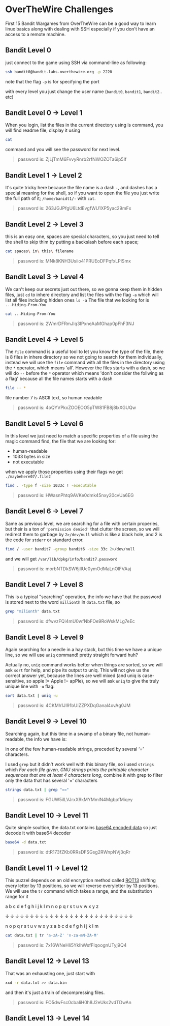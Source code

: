 # OverTheWire Challenges

First 15 Bandit Wargames from OverTheWire can be a good way to learn linux basics along with dealing with SSH especially if you don't have an access to a remote machine.

## Bandit Level 0

just connect to the game using SSH via command-line as following:

```bash
ssh bandit0@bandit.labs.overthewire.org -p 2220
```

note that the flag `-p` is for specifying the port

with every level you just change the user name (`bandit0`, `bandit1`, `bandit2`.. etc)

## Bandit Level 0 → Level 1

When you login, list the files in the current directory using ls command, you will find readme file, display it using

```bash
cat
```

command and you will see the password for next level.

> password is: ZjLjTmM6FvvyRnrb2rfNWOZOTa6ip5If

## Bandit Level 1 → Level 2

It's quite tricky here because the file name is a dash `-`, and dashes has a special meaning for the shell, so if you want to open the file you just write the full path of it; `/home/banidt1/-` with `cat`.
> password is: 263JGJPfgU6LtdEvgfWU1XP5yac29mFx

## Bandit Level 2 → Level 3

this is an easy one, spaces are special characters, so you just need to tell the shell to skip thim by putting a backslash before each space; 

```bash
cat spaces\ in\ this\ filename
```

> password is: MNk8KNH3Usiio41PRUEoDFPqfxLPlSmx

## Bandit Level 3 → Level 4

We can't keep our secrets just out there, so we gonna keep them in hidden files, just `cd` to inhere directory and list the files with the flag `-a` which will list all files including hidden ones
`ls -a`
The file that we looking for is `...Hiding-From-You` 

```bash
cat ...Hiding-From-You
```

> password is: 2WmrDFRmJIq3IPxneAaMGhap0pFhF3NJ

## Bandit Level 4 → Level 5

The `file` command is a useful tool to let you know the type of the file, there is 8 files in inhere directory so we not going to search for them individually, instead we will use the `file` command with all the files in the directory using the `*` operator, which means 'all'. However the files starts with a dash, so we will do `--` before the `*` operator which means 'don't consider the follwing as a flag' because all the file names starts with a dash

```bash
file -- *
```

file number 7 is ASCII text, so human readable

> password is: 4oQYVPkxZOOEOO5pTW81FB8j8lxXGUQw

## Bandit Level 5 → Level 6

In this level we just need to match a specific properties of a file using the magic command find, the file that we are looking for:

- human-readable
- 1033 bytes in size
- not executable

when we apply those properties using their flags we get `./maybehere07/.file2`

```bash
find . -type f -size 1033c ! -executable
```

> password is: HWasnPhtq9AVKe0dmk45nxy20cvUa6EG

## Bandit Level 6 → Level 7

Same as previous level, we are searching for a file with certain properies, but their is a ton of `'permission denied'` that clutter the screen, so we will redirect them to garbage by `2>/dev/null` which is like a black hole, and 2 is the code for `stderr` or standard error.

```bash
find / -user bandit7 -group bandit6 -size 33c 2>/dev/null
```

and we will get `/var/lib/dpkg/info/bandit7.password`

> password is: morbNTDkSW6jIlUc0ymOdMaLnOlFVAaj

## Bandit Level 7 → Level 8

This is a typical "searching" operation, the info we have that the password is stored next to the word `millionth` in `data.txt` file, so

```bash
grep "milionth" data.txt
```

> password is: dfwvzFQi4mU0wfNbFOe9RoWskMLg7eEc

## Bandit Level 8 → Level 9

Again searching for a needle in a hay stack, but this time we have a unique line, so we will use `uniq` command! pretty straight forward huh?

Actually no, `uniq` command works better when things are sorted, so we will ask `sort` for help, and pipe its output to uniq. This will not give us the correct answer yet, because the lines are well mixed (and uniq is case-sensitive, so apple != Apple != apPle), so we will ask `uniq` to give the truly unique line with `-u` flag:

```bash
sort data.txt | uniq -u
```

> password is: 4CKMh1JI91bUIZZPXDqGanal4xvAg0JM

## Bandit Level 9 → Level 10

Searching again, but this time in a swamp of a binary file, not human-readable, the info we have is:

in one of the few human-readable strings, preceded by several ‘=’ characters.

I used `grep` but it didn't work well with this binary file, so i used `strings` which *For each file given, GNU strings prints the printable character sequences that are at least 4 characters long*, combine it with grep to filter only the data that has several '=' characters

```bash
strings data.txt | grep "=="
```

> password is: FGUW5ilLVJrxX9kMYMmlN4MgbpfMiqey

## Bandit Level 10 → Level 11

Quite simple soultion, the data.txt contains [base64 encoded data](https://www.freecodecamp.org/news/what-is-base64-encoding/#heading-what-is-base64) so just decode it with base64 decoder

```bash
base64 -d data.txt
```

> password is: dtR173fZKb0RRsDFSGsg2RWnpNVj3qRr

## Bandit Level 11 → Level 12

This puzzel depends on an old encryption method called [ROT13](https://en.wikipedia.org/wiki/ROT13) shifting every letter by 13 positions, so we will reverse everyletter by 13 positions. We will use the `tr` command which takes a range, and the substitution range for it

a b c d e f g h i j k l m n o p q r s t u v w x y z

↓ ↓ ↓ ↓ ↓ ↓ ↓ ↓ ↓ ↓ ↓ ↓ ↓ ↓ ↓ ↓ ↓ ↓ ↓ ↓ ↓ ↓ ↓ ↓ ↓ ↓

n o p q r s t u v w x y z a b c d e f g h i j k l m

```bash
cat data.txt | tr 'a-zA-Z' 'n-za-mN-ZA-M'
```

> password is: 7x16WNeHIi5YkIhWsfFIqoognUTyj9Q4


## Bandit Level 12 → Level 13

That was an exhausting one, just start with

```bash
xxd -r data.txt >> data.bin
```

and then it's just a train of decompressing files.

> password is: FO5dwFsc0cbaIiH0h8J2eUks2vdTDwAn

## Bandit Level 13 → Level 14

<!-- TODO -->
